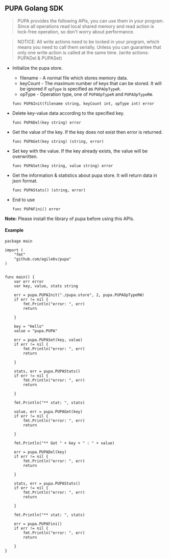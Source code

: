## PUPA Golang SDK

>PUPA provides the following APIs, you can use them in your program. Since all operations read local shared memory and read action is lock-free operation, so don't worry about performance.

>NOTICE: All write actions need to be locked in your program, which means you need to call them serially. Unless you can guarantee that only one write action is called at the same time. (write actions: PUPADel & PUPASet)



* Initialize the pupa store.

    * filename - A normal file which stores memory data.
    * keyCount - The maximum number of keys that can be stored. It will be ignored if `opType` is specified as `PUPAOpTypeR`.
    * opType - Operation type, one of `PUPAOpTypeR` and `PUPAOpTypeRW`.


    ```golang
    func PUPAInit(filename string, keyCount int, opType int) error
    ```

* Delete key-value data according to the specified key.
    ```golang
    func PUPADel(key string) error
    ```


* Get the value of the key. If the key does not exist then error is returned.
    ```golang
    func PUPAGet(key string) (string, error)
    ```

* Set key with the value. If the key already exists, the value will be overwritten.
    ```golang
    func PUPASet(key string, value string) error
    ```

* Get the information & statistics about pupa store. It will return data in json format.
    ```golang
    func PUPAStats() (string, error)
    ```

* End to use
    ```golang
    func PUPAFini() error
    ```

**Note:** Please install the library of pupa before using this APIs.


#### Example

```golang
package main

import (
    "fmt"
    "github.com/agile6v/pupa"
)


func main() {
    var err error
    var key, value, stats string

    err = pupa.PUPAInit("./pupa.store", 2, pupa.PUPAOpTypeRW)
    if err != nil {
        fmt.Println("error: ", err)
        return

    }

    key = "Hello"
    value = "pupa.PUPA"

    err = pupa.PUPASet(key, value)
    if err != nil {
        fmt.Println("error: ", err)
        return

    }

    stats, err = pupa.PUPAStats()
    if err != nil {
        fmt.Println("error: ", err)
        return

    }

    fmt.Println("** stat: ", stats)

    value, err = pupa.PUPAGet(key)
    if err != nil {
        fmt.Println("error: ", err)
        return

    }

    fmt.Println("** Got " + key + " : " + value)

    err = pupa.PUPADel(key)
    if err != nil {
        fmt.Println("error: ", err)
        return

    }

    stats, err = pupa.PUPAStats()
    if err != nil {
        fmt.Println("error: ", err)
        return

    }

    fmt.Println("** stat: ", stats)

    err = pupa.PUPAFini()
    if err != nil {
        fmt.Println("error: ", err)
        return

    }
}

```